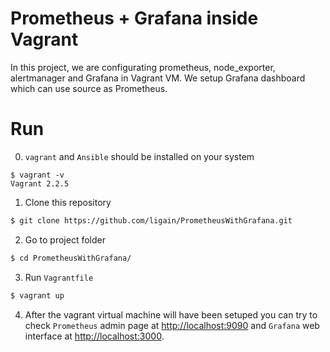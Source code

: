 # Prometheus + Grafana inside Vagrant

In this project, we are configurating prometheus, node_exporter, alertmanager and Grafana in Vagrant VM. We setup Grafana dashboard which can use source as Prometheus.


# Run  
0) `vagrant` and `Ansible` should be installed on your system
```
$ vagrant -v
Vagrant 2.2.5
```
1) Clone this repository
```bash  
$ git clone https://github.com/ligain/PrometheusWithGrafana.git  
``` 
2) Go to project folder
```bash  
$ cd PrometheusWithGrafana/
```  
3) Run `Vagrantfile`
```bash  
$ vagrant up
```
4) After the vagrant virtual machine will have been setuped  you can try to check `Prometheus`  admin page at [http://localhost:9090](http://localhost:9090/graph) and `Grafana` web interface at [http://localhost:3000](http://localhost:3000).
